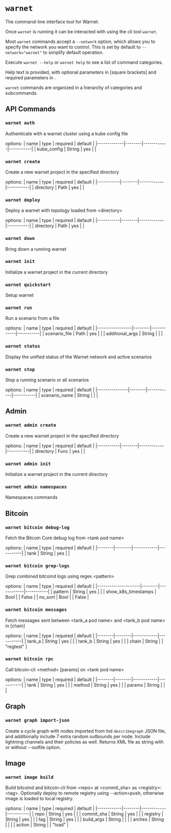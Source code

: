 # `warnet`

The command-line interface tool for Warnet.

Once `warnet` is running it can be interacted with using the cli tool `warnet`.

Most `warnet` commands accept a `--network` option, which allows you to specify
the network you want to control. This is set by default to `--network="warnet"`
to simplify default operation.

Execute `warnet --help` or `warnet help` to see a list of command categories.

Help text is provided, with optional parameters in [square brackets] and required
parameters in <angle brackets>.

`warnet` commands are organized in a hierarchy of categories and subcommands.

## API Commands

### `warnet auth`
Authenticate with a warnet cluster using a kube config file

options:
| name        | type   | required   | default   |
|-------------|--------|------------|-----------|
| kube_config | String | yes        |           |

### `warnet create`
Create a new warnet project in the specified directory

options:
| name      | type   | required   | default   |
|-----------|--------|------------|-----------|
| directory | Path   | yes        |           |

### `warnet deploy`
Deploy a warnet with topology loaded from \<directory>

options:
| name      | type   | required   | default   |
|-----------|--------|------------|-----------|
| directory | Path   | yes        |           |

### `warnet down`
Bring down a running warnet


### `warnet init`
Initialize a warnet project in the current directory


### `warnet quickstart`
Setup warnet


### `warnet run`
Run a scenario from a file

options:
| name            | type   | required   | default   |
|-----------------|--------|------------|-----------|
| scenario_file   | Path   | yes        |           |
| additional_args | String |            |           |

### `warnet status`
Display the unified status of the Warnet network and active scenarios


### `warnet stop`
Stop a running scenario or all scenarios

options:
| name          | type   | required   | default   |
|---------------|--------|------------|-----------|
| scenario_name | String |            |           |

## Admin

### `warnet admin create`
Create a new warnet project in the specified directory

options:
| name      | type   | required   | default   |
|-----------|--------|------------|-----------|
| directory | Func   | yes        |           |

### `warnet admin init`
Initialize a warnet project in the current directory


### `warnet admin namespaces`
Namespaces commands


## Bitcoin

### `warnet bitcoin debug-log`
Fetch the Bitcoin Core debug log from \<tank pod name>

options:
| name   | type   | required   | default   |
|--------|--------|------------|-----------|
| tank   | String | yes        |           |

### `warnet bitcoin grep-logs`
Grep combined bitcoind logs using regex \<pattern>

options:
| name                | type   | required   | default   |
|---------------------|--------|------------|-----------|
| pattern             | String | yes        |           |
| show_k8s_timestamps | Bool   |            | False     |
| no_sort             | Bool   |            | False     |

### `warnet bitcoin messages`
Fetch messages sent between \<tank_a pod name> and \<tank_b pod name> in [chain]

options:
| name   | type   | required   | default   |
|--------|--------|------------|-----------|
| tank_a | String | yes        |           |
| tank_b | String | yes        |           |
| chain  | String |            | "regtest" |

### `warnet bitcoin rpc`
Call bitcoin-cli \<method> [params] on \<tank pod name>

options:
| name   | type   | required   | default   |
|--------|--------|------------|-----------|
| tank   | String | yes        |           |
| method | String | yes        |           |
| params | String |            |           |

## Graph

### `warnet graph import-json`
Create a cycle graph with nodes imported from lnd `describegraph` JSON file,
    and additionally include 7 extra random outbounds per node. Include lightning
    channels and their policies as well.
    Returns XML file as string with or without --outfile option.


## Image

### `warnet image build`
Build bitcoind and bitcoin-cli from \<repo> at \<commit_sha> as \<registry>:\<tag>.
    Optionally deploy to remote registry using --action=push, otherwise image is loaded to local registry.

options:
| name       | type   | required   | default   |
|------------|--------|------------|-----------|
| repo       | String | yes        |           |
| commit_sha | String | yes        |           |
| registry   | String | yes        |           |
| tag        | String | yes        |           |
| build_args | String |            |           |
| arches     | String |            |           |
| action     | String |            | "load"    |


